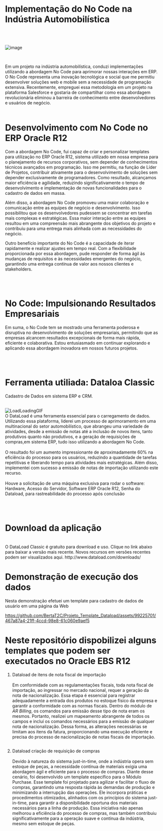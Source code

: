 # Implementação do No Code na Indústria Automobilística
<br><br>

![image](https://github.com/BertaT2C/Projeto_Template_Dataload/assets/99225701/6b931f4f-9d4b-4784-884d-d1bad6a4e23e)

<br>

Em um projeto na indústria automobilística, conduzi implementações utilizando a abordagem No Code para aprimorar nossas interações em ERP. O No Code representa uma inovação tecnológica e social que me permitiu desenvolver soluções web e mobile sem a necessidade de programação extensiva. Recentemente, empreguei essa metodologia em um projeto na plataforma Salesforce e gostaria de compartilhar como essa abordagem revolucionária eliminou a barreira de conhecimento entre desenvolvedores e usuários de negócio.
<br><br>
# Desenvolvimento com No Code no ERP Oracle R12

Com a abordagem No Code, fui capaz de criar e personalizar templates para utilização no ERP Oracle R12, sistema utilizado em nossa empresa para o planejamento de recursos corporativos, sem depender de conhecimentos técnicos avançados em programação. Isso me permitiu, na função de Líder de Projetos, contribuir ativamente para o desenvolvimento de soluções sem depender exclusivamente de programadores. Como resultado, alcançamos maior eficiência e agilidade, reduzindo significativamente o tempo de desenvolvimento e implementação de novas funcionalidades para o cadastro de dados em massa.

Além disso, a abordagem No Code promoveu uma maior colaboração e comunicação entre as equipes de negócio e desenvolvimento. Isso possibilitou que os desenvolvedores pudessem se concentrar em tarefas mais complexas e estratégicas. Essa maior interação entre as equipes resultou em uma compreensão mais abrangente dos objetivos do projeto e contribuiu para uma entrega mais alinhada com as necessidades do negócio.

Outro benefício importante do No Code é a capacidade de iterar rapidamente e realizar ajustes em tempo real. Com a flexibilidade proporcionada por essa abordagem, pude responder de forma ágil às mudanças de requisitos e às necessidades emergentes do negócio, garantindo uma entrega contínua de valor aos nossos clientes e stakeholders.

<br><br>

# No Code: Impulsionando Resultados Empresariais

Em suma, o No Code tem se mostrado uma ferramenta poderosa e disruptiva no desenvolvimento de soluções empresariais, permitindo que as empresas alcancem resultados excepcionais de forma mais rápida, eficiente e colaborativa. Estou entusiasmado em continuar explorando e aplicando essa abordagem inovadora em nossos futuros projetos.

<br><br>

# Ferramenta utiliada: Dataloa Classic

Cadastro de Dados em sistema ERP e CRM.
<br ><br>

![LoadLoadingGIF](https://github.com/BertaT2C/Projeto_Template_Dataload/assets/99225701/1668e2eb-8ba7-45f2-9fab-7f3c07e4e25e)
<br>
O DataLoad é uma ferramenta essencial para o carregamento de dados. Utilizando essa plataforma, liderei um processo de aprimoramento em uma multinacional do setor automobilístico, que abrangeu uma variedade de atividades, desde a emissão de notas até a inclusão de novos itens, tanto produtivos quanto não produtivos, e a geração de requisições de compras,em sistema ERP, tudo isso utilizando a abordagem No Code. <br><br>
O resultado foi um aumento impressionante de aproximadamente 60% na eficiência do processo para os usuários, reduzindo a quantidade de tarefas repetitivas e liberando tempo para atividades mais estratégicas. Além disso, implementei com sucesso a emissão de notas de importação utilizando este recurso.
<br><br>
Houve a solicitação de uma máquina exclusiva para rodar o software:
Hardware, Acesso do Servidor, Software ERP Oracle R12, Senha do Dataload, para rastreabilidade do processo após conclusão

<br><br>

# Download da aplicação
<br>
O DataLoad Classic é gratuito para download e uso. Clique no link abaixo para baixar a versão mais recente. Novos recursos em versões recentes podem ser visualizados aqui.
http://www.dataload.com/downloads/

# Demonstração de execução dos dados

Nesta demonstração efetuei um template para cadastro de dados de usuário em uma página da Web
<br>

https://github.com/BertaT2C/Projeto_Template_Dataload/assets/99225701/467a87a4-21ff-4ccd-98e8-61c060e9aef5

# Neste repositório dispobilizei alguns templates que podem ser executados no Oracle EBS R12

1) Dataload de itens de nota fiscal de importação
<br><br> 
Em conformidade com as regulamentações fiscais, toda nota fiscal de importação, ao ingressar no mercado nacional, requer a geração da nota de nacionalização. Essa etapa é essencial para registrar adequadamente a entrada dos produtos no estoque físico da empresa e garantir a conformidade com as normas fiscais. Dentro do módulo de *AR Billing*, os comandos para emissão desse tipo de nota eram os mesmos. Portanto, realizei um mapeamento abrangente de todos os campos e incluí os comandos necessários para a emissão de qualquer nota de nacionalização. Dessa forma, as alterações necessárias se limitam aos itens da fatura, proporcionando uma execução eficiente e precisa do processo de nacionalização de notas fiscais de importação.
##
2) Dataload criação de requisição de compras
<br><br> 
Devido à natureza do sistema just-in-time, onde a indústria opera sem estoque de peças, a necessidade contínua de materiais exigia uma abordagem ágil e eficiente para o processo de compras. Diante desse cenário, foi desenvolvido um template específico para o Módulo Purchase. Esse template foi projetado para agilizar e facilitar o fluxo de compras, garantindo uma resposta rápida às demandas de produção e minimizando a interrupção das operações. Ele incorpora práticas e procedimentos otimizados, alinhados com os princípios do sistema just-in-time, para garantir a disponibilidade oportuna dos materiais necessários para a linha de produção. Essa iniciativa não apenas melhorou a eficiência do processo de compras, mas também contribuiu significativamente para a operação suave e contínua da indústria, mesmo sem estoque de peças.
